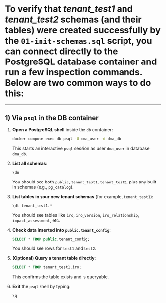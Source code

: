 # To verify that *tenant_test1* and *tenant_test2* schemas (and their tables) were created successfully by the `01-init-schemas.sql` script, you can connect directly to the PostgreSQL database container and run a few inspection commands. Below are two common ways to do this:

---

## 1) Via `psql` in the DB container

1. **Open a PostgreSQL shell** inside the `db` container:
   ```bash
   docker compose exec db psql -U dma_user -d dma_db
   ```
   This starts an interactive `psql` session as user `dma_user` in database `dma_db`.

2. **List all schemas**:
   ```sql
   \dn
   ```
   You should see both `public`, `tenant_test1`, `tenant_test2`, plus any built-in schemas (e.g., `pg_catalog`).

3. **List tables in your new tenant schemas** (for example, `tenant_test1`):
   ```sql
   \dt tenant_test1.*
   ```
   You should see tables like `iro`, `iro_version`, `iro_relationship`, `impact_assessment`, etc.

4. **Check data inserted into `public.tenant_config`**:
   ```sql
   SELECT * FROM public.tenant_config;
   ```
   You should see rows for `test1` and `test2`.  

5. **(Optional) Query a tenant table directly**:
   ```sql
   SELECT * FROM tenant_test1.iro;
   ```
   This confirms the table exists and is queryable.

6. **Exit** the `psql` shell by typing:
   ```sql
   \q
   ```
